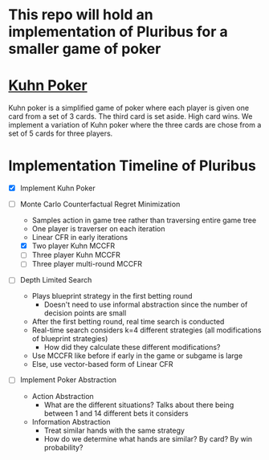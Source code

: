 # This repo will hold an implementation of Pluribus for a smaller game of poker

[Kuhn Poker](https://en.wikipedia.org/wiki/Kuhn_poker) 
============
Kuhn poker is a simplified game of poker where each player is given one card from a set of 3 cards. The third card is set aside. High card wins. We implement a variation of Kuhn poker where the three cards are chose from a set of 5 cards for three players. 


Implementation Timeline of Pluribus
===================================
- [X] Implement Kuhn Poker 
- [ ] Monte Carlo Counterfactual Regret Minimization
    * Samples action in game tree rather than traversing entire game tree
    * One player is traverser on each iteration
    * Linear CFR in early iterations
    - [x] Two player Kuhn MCCFR
    -  [ ] Three player Kuhn MCCFR
    - [ ] Three player multi-round MCCFR

- [ ] Depth Limited Search
    * Plays blueprint strategy in the first betting round
        * Doesn't need to use informal abstraction since the number of decision points are small
    * After the first betting round, real time search is conducted
    * Real-time search considers k=4 different strategies (all modifications of blueprint strategies)
        * How did they calculate these different modifications?  
    * Use MCCFR like before if early in the game or subgame is large
    * Else, use vector-based form of Linear CFR

- [ ] Implement Poker Abstraction
    * Action Abstraction
        * What are the different situations? Talks about there being between 1 and 14 different bets it considers
    * Information Abstraction
        * Treat similar hands with the same strategy
        * How do we determine what hands are similar? By card? By win probability? 

